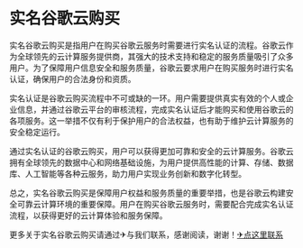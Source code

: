 # 实名谷歌云购买

实名谷歌云购买是指用户在购买谷歌云服务时需要进行实名认证的流程。谷歌云作为全球领先的云计算服务提供商，其强大的技术支持和稳定的服务质量吸引了众多用户。为了保障用户信息安全和服务质量，谷歌云要求用户在购买服务时进行实名认证，确保用户的合法身份和资质。

实名认证是谷歌云购买流程中不可或缺的一环。用户需要提供真实有效的个人或企业信息，并通过谷歌云平台的审核流程，完成实名认证后才能购买和使用谷歌云的各项服务。这一举措不仅有利于保护用户的合法权益，也有助于维护云计算服务的安全稳定运行。

通过实名认证的谷歌云购买，用户可以获得更加可靠和安全的云计算服务。谷歌云拥有全球领先的数据中心和网络基础设施，为用户提供高性能的计算、存储、数据库、人工智能等各种云服务，助力用户实现业务创新和数字化转型。

总之，实名谷歌云购买是保障用户权益和服务质量的重要举措，也是谷歌云构建安全可靠云计算环境的重要保障。用户在购买谷歌云服务时，需要配合完成实名认证流程，以获得更好的云计算体验和服务保障。

更多关于实名谷歌云购买请通过✈与我们联系，感谢阅读，谢谢！[✈点这里联系](https://c.k02.cc)